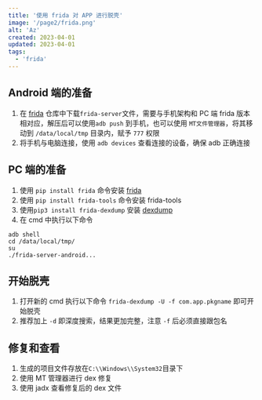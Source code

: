 ```yaml
---
title: '使用 frida 对 APP 进行脱壳'
image: '/page2/frida.png'
alt: 'Az'
created: 2023-04-01
updated: 2023-04-01
tags:
  - 'frida'
---
```


## Android 端的准备  

1. 在 [frida](https://github.com/frida/frida) 仓库中下载`frida-server`文件，需要与手机架构和 PC 端 frida 版本相对应，解压后可以使用`adb push` 到手机，也可以使用 `MT文件管理器`，将其移动到 `/data/local/tmp` 目录内，赋予 `777` 权限
2. 将手机与电脑连接，使用 `adb devices` 查看连接的设备，确保 adb 正确连接

## PC 端的准备  

1. 使用 `pip install frida` 命令安装 [frida](https://github.com/frida/frida)  
2. 使用 `pip install frida-tools` 命令安装 frida-tools  
3. 使用`pip3 install frida-dexdump` 安装 [dexdump](https://github.com/hluwa/FRIDA-DEXDump)
4. 在 cmd 中执行以下命令  

```shell
adb shell  
cd /data/local/tmp/  
su  
./frida-server-android...  
```  

## 开始脱壳  

1. 打开新的 cmd 执行以下命令 `frida-dexdump -U -f com.app.pkgname` 即可开始脱壳  
2. 推荐加上 `-d` 即深度搜索，结果更加完整，注意 `-f` 后必须直接跟包名

## 修复和查看  

1. 生成的项目文件存放在`C:\\Windows\\System32`目录下  
2. 使用 MT 管理器进行 dex 修复  
3. 使用 jadx 查看修复后的 dex 文件  
